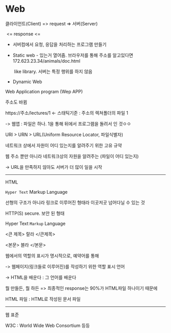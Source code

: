 # Web



클라이언트(Client) => request => 서버(Server)

​										<= response <=



* 서버컴에서 요청, 응답을 처리하는 프로그램 만들기







* Static web - 있는거 열어줌. 브라우저를 통해 주소를 알고있다면 172.623.23.34/animals/doc.html

  ​	like library. 서버는 특정 행위를 하지 않음

* Dynamic Web





Web Application program (Wep APP)

주소도 바뀜

https://주소/lectures/1  <- 스태틱기준 : 주소의 렉쳐폴더의 파일 1

-> 웹앱 : 파일은 하나. 1을 통해 뒤에서 프로그램을 돌려서 인 것ㅇㅇ

URI > URN > URL(Uniform Resource Locator,  파일식별자)

네트워크 상에서 자원이 어디 있는지를 알려주기 위한 고유 규약

웹 주소 뿐만 아니라 네트워크상의 자원을 알려주는 (파일이 어디 있는지)

-> URL을 만족하지 않아도 서버가 더 많이 일을 시작



---

HTML

`Hyper Text` Markup Language

선형의 구조가 아니라 링크로 이루어진 형태라 이곳저곳 넘어다닐 수 있는 것

HTTP(S) secure. 보안 된 형태



Hyper Text `Markup` Language

<큰 제목> 랄라 </큰제목>

<본문> 블라 </본문>

웹에서의 역할의 표시가 명시적으로, 예약어를 통해



-> 웹페이지(링크들로 이루어진)를 작성하기 위한 역할 표시 언어

-> HTML을 배운다 : 그 언어를 배운다





뭘 만들든, 뭘 하든 => 최종적인 response는 90%가 HTML파일 하나이기 때문에

HTML 파일 : HTML로 작성된 문서 파일



---



웹 표준

W3C : World Wide Web Consortium  등등































